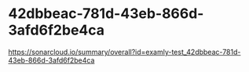 # 42dbbeac-781d-43eb-866d-3afd6f2be4ca
https://sonarcloud.io/summary/overall?id=examly-test_42dbbeac-781d-43eb-866d-3afd6f2be4ca
